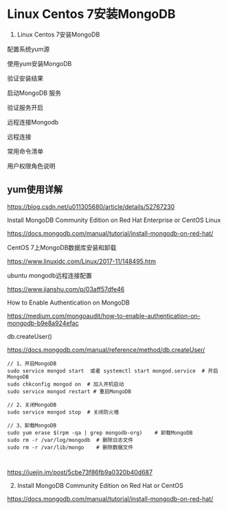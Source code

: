 # Linux Centos 7安装MongoDB

1. Linux Centos 7安装MongoDB

配置系统yum源

使用yum安装MongoDB

验证安装结果

启动MongoDB 服务

验证服务开启

远程连接Mongodb

远程连接

常用命令清单

用户权限角色说明


## yum使用详解

https://blog.csdn.net/u011305680/article/details/52767230

Install MongoDB Community Edition on Red Hat Enterprise or CentOS Linux

https://docs.mongodb.com/manual/tutorial/install-mongodb-on-red-hat/

CentOS 7上MongoDB数据库安装和卸载

https://www.linuxidc.com/Linux/2017-11/148495.htm

ubuntu mongodb远程连接配置

https://www.jianshu.com/p/03aff57dfe46

How to Enable Authentication on MongoDB

https://medium.com/mongoaudit/how-to-enable-authentication-on-mongodb-b9e8a924efac

db.createUser()

https://docs.mongodb.com/manual/reference/method/db.createUser/



```shell
// 1、开启MongoDB
sudo service mongod start  或者 systemctl start mongod.service  # 开启MongoDB
sudo chkconfig mongod on  # 加入开机启动
sudo service mongod restart # 重启MongoDB

// 2、关闭MongoDB
sudo service mongod stop  # 关闭防火墙

// 3、卸载MongoDB
sudo yum erase $(rpm -qa | grep mongodb-org)    # 卸载MongoDB
sudo rm -r /var/log/mongodb  # 删除日志文件
sudo rm -r /var/lib/mongo    # 删除数据文件



```


https://juejin.im/post/5cbe73f86fb9a0320b40d687

2. Install MongoDB Community Edition on Red Hat or CentOS

https://docs.mongodb.com/manual/tutorial/install-mongodb-on-red-hat/
